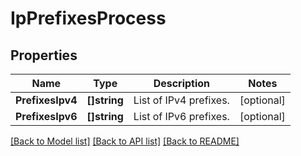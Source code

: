 # IpPrefixesProcess

## Properties

Name | Type | Description | Notes
------------ | ------------- | ------------- | -------------
**PrefixesIpv4** | **[]string** | List of IPv4 prefixes. | [optional] 
**PrefixesIpv6** | **[]string** | List of IPv6 prefixes. | [optional] 

[[Back to Model list]](../README.md#documentation-for-models) [[Back to API list]](../README.md#documentation-for-api-endpoints) [[Back to README]](../README.md)


